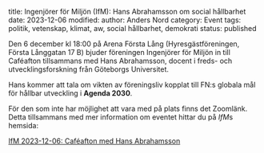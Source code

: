 title: Ingenjörer för Miljön (IfM): Hans Abrahamsson om social hållbarhet
date: 2023-12-06
modified:
author: Anders Nord
category: Event
tags: politik, vetenskap, klimat, aw, social hållbarhet, demokrati
status: published

Den 6 december kl 18:00 på Arena Första Lång (Hyresgästföreningen, Första
Långgatan 17 B) bjuder föreningen Ingenjörer för Miljön in till Caféafton tillsammans
med Hans Abrahamsson, docent i freds- och utvecklingsforskning från Göteborgs Universitet.

Hans kommer att tala om vikten av föreningsliv kopplat till FN:s globala mål för
hållbar utveckling i **Agenda 2030**.

För den som inte har möjlighet att vara med på plats finns det Zoomlänk. Detta tillsammans
med mer information om eventet hittar du på *IfM*s hemsida:

<a href="https://ingenjorerformiljon.se/23-12-06-hans-abrahamsson-om-social-hallbarhet/"
target="_blank">IfM 2023-12-06: Caféafton med Hans Abrahamsson</a>
